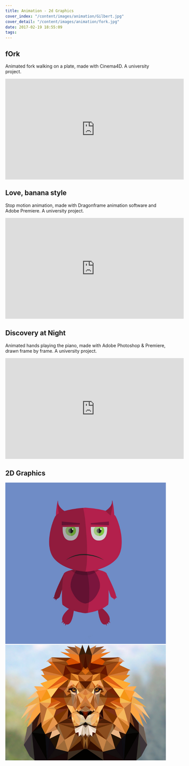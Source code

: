 ```yaml
---
title: Animation - 2d Graphics
cover_index: "/content/images/animation/Gilbert.jpg"
cover_detail: "/content/images/animation/fork.jpg"
date: 2017-02-19 18:55:09
tags:
---
```


## fOrk

<p>Animated fork walking on a plate, made with Cinema4D. A university project.</p>

<iframe width="560" height="315" align="middle" src="https://www.youtube.com/embed/yyR4psQ-JRk" frameborder="0" allowfullscreen></iframe>

## Love, banana style

<p>Stop motion animation, made with Dragonframe animation software and Adobe Premiere. A university project.</p>

<iframe width="560" height="315" src="https://www.youtube.com/embed/1ZJPc0_U5uw" frameborder="0" allowfullscreen></iframe>

## Discovery at Night

<p>Animated hands playing the piano, made with Adobe Photoshop & Premiere, drawn frame by frame. A university project.</p>

<iframe width="560" height="315" src="https://www.youtube.com/embed/P1eiDv1wFUY" frameborder="0" allowfullscreen></iframe>

## 2D Graphics 

<img class="post-small" src="/content/images/animation/Gilbert.jpg">
<img class="post-small" src="/content/images/animation/poly_lion.jpg">